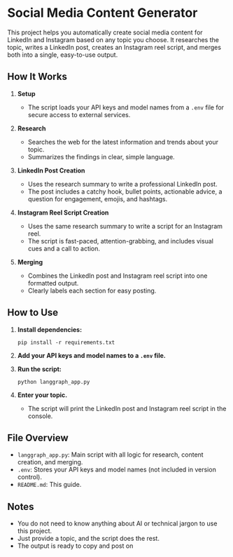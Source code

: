 # Social Media Content Generator

This project helps you automatically create social media content for LinkedIn and Instagram based on any topic you choose. It researches the topic, writes a LinkedIn post, creates an Instagram reel script, and merges both into a single, easy-to-use output.

## How It Works

1. **Setup**
   - The script loads your API keys and model names from a `.env` file for secure access to external services.

2. **Research**
   - Searches the web for the latest information and trends about your topic.
   - Summarizes the findings in clear, simple language.

3. **LinkedIn Post Creation**
   - Uses the research summary to write a professional LinkedIn post.
   - The post includes a catchy hook, bullet points, actionable advice, a question for engagement, emojis, and hashtags.

4. **Instagram Reel Script Creation**
   - Uses the same research summary to write a script for an Instagram reel.
   - The script is fast-paced, attention-grabbing, and includes visual cues and a call to action.

5. **Merging**
   - Combines the LinkedIn post and Instagram reel script into one formatted output.
   - Clearly labels each section for easy posting.

## How to Use

1. **Install dependencies:**
   ```
   pip install -r requirements.txt
   ```

2. **Add your API keys and model names to a `.env` file.**

3. **Run the script:**
   ```
   python langgraph_app.py
   ```

4. **Enter your topic.**
   - The script will print the LinkedIn post and Instagram reel script in the console.

## File Overview

- `langgraph_app.py`: Main script with all logic for research, content creation, and merging.
- `.env`: Stores your API keys and model names (not included in version control).
- `README.md`: This guide.

## Notes

- You do not need to know anything about AI or technical jargon to use this project.
- Just provide a topic, and the script does the rest.
- The output is ready to copy and post on
